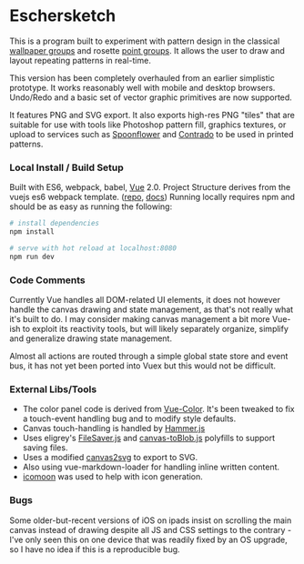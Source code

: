 Eschersketch
===========

This is a program built to experiment with pattern design in the classical [wallpaper groups][1] and rosette
[point groups][2].  It allows the user to draw and layout repeating patterns in real-time.

This version has been completely overhauled from an earlier simplistic prototype.  It works reasonably well
with mobile and desktop browsers.  Undo/Redo and a basic set of vector graphic primitives are now supported.

It features PNG and SVG export.  It also exports high-res PNG "tiles" that are suitable for use with tools
like Photoshop pattern fill, graphics textures, or upload to services such as [Spoonflower][spoon] and
[Contrado][contrado] to be used in printed patterns.

### Local Install / Build Setup

Built with ES6, webpack, babel, [Vue][vue] 2.0. Project Structure derives from the vuejs es6 webpack template.
([repo][tmplrepo], [docs][tmpldocs])  Running locally requires npm and should be as easy as running the following:

``` bash
# install dependencies
npm install

# serve with hot reload at localhost:8080
npm run dev
```

### Code Comments

Currently Vue handles all DOM-related UI elements, it does not however handle the canvas drawing and state
management, as that's not really what it's built to do.  I may consider making canvas management a bit more
Vue-ish to exploit its reactivity tools, but will likely separately organize, simplify and generalize drawing
state management.

Almost all actions are routed through a simple global state store and event bus, it has not yet been ported into
Vuex but this would not be difficult.

### External Libs/Tools

- The color panel code is derived from [Vue-Color][vc]. It's been tweaked to fix a touch-event handling bug and to
  modify style defaults.
- Canvas touch-handling is handled by [Hammer.js][hammer]
- Uses eligrey's [FileSaver.js][fs] and [canvas-toBlob.js][ctb] polyfills to support saving files.
- Uses a modified [canvas2svg][c2s] to export to SVG.
- Also using vue-markdown-loader for handling inline written content.
- [icomoon][icomoon] was used to help with icon generation.

### Bugs

Some older-but-recent versions of iOS on ipads insist on scrolling the main canvas instead of drawing despite all JS
and CSS settings to the contrary - I've only seen this on one device that was readily fixed by an OS upgrade, so I
have no idea if this is a reproducible bug.

[1]: http://en.wikipedia.org/wiki/Wallpaper_group
[2]: https://en.wikipedia.org/wiki/Point_group
[spoon]: https://www.spoonflower.com/designs/new
[contrado]: https://www.contrado.com/
[vue]:https://vuejs.org/
[vc]: https://github.com/xiaokaike/vue-color
[tmplrepo]:https://github.com/vuejs-templates/webpack
[tmpldocs]:https://vuejs-templates.github.io/webpack/
[hammer]: https://hammerjs.github.io/
[fs]:https://github.com/eligrey/FileSaver.js
[ctb]:https://github.com/eligrey/canvas-toBlob.js
[c2s]: https://github.com/gliffy/canvas2svg
[icomoon]: https://icomoon.io/
